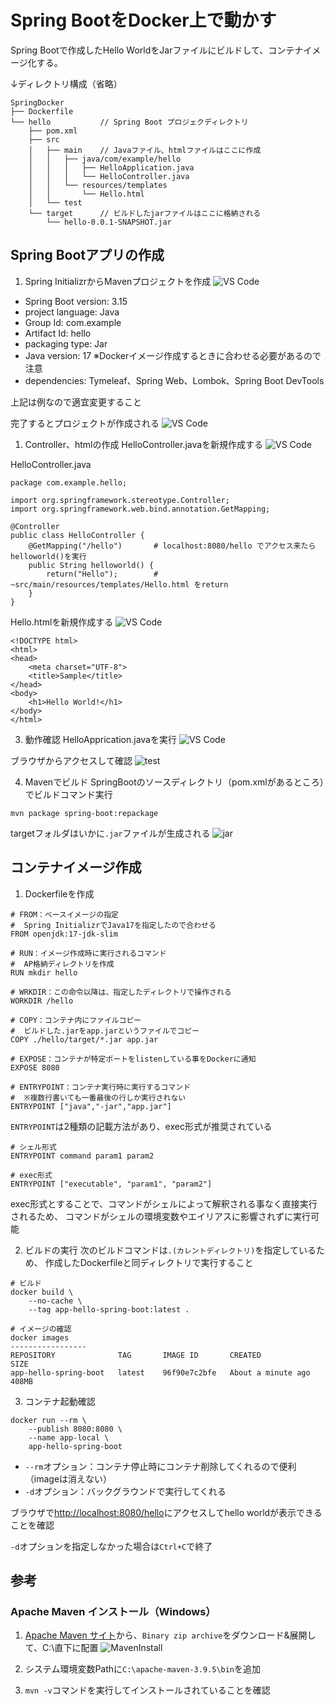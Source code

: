# Spring BootをDocker上で動かす

Spring Bootで作成したHello WorldをJarファイルにビルドして、コンテナイメージ化する。

↓ディレクトリ構成（省略）
```
SpringDocker
├── Dockerfile
└── hello           // Spring Boot プロジェクディレクトリ
    ├── pom.xml
    ├── src
    │   ├── main    // Javaファイル、htmlファイルはここに作成
    │   │   ├── java/com/example/hello
    │   │   │   ├── HelloApplication.java
    │   │   │   └── HelloController.java
    │   │   └── resources/templates
    │   │       └── Hello.html
    │   └── test
    └── target      // ビルドしたjarファイルはここに格納される
        └── hello-0.0.1-SNAPSHOT.jar
```

## Spring Bootアプリの作成
1. Spring InitializrからMavenプロジェクトを作成
![VS Code](_static/SpringOnDocker/1_init.png)

- Spring Boot version: 3.15
- project language: Java
- Group Id: com.example
- Artifact Id: hello
- packaging type: Jar
- Java version: 17  ※Dockerイメージ作成するときに合わせる必要があるので注意
- dependencies: Tymeleaf、Spring Web、Lombok、Spring Boot DevTools

上記は例なので適宜変更すること

完了するとプロジェクトが作成される
![VS Code](_static/SpringOnDocker/2_init.png)

1. Controller、htmlの作成
HelloController.javaを新規作成する
![VS Code](_static/SpringOnDocker/3_controller.png)

HelloController.java
```
package com.example.hello;

import org.springframework.stereotype.Controller;
import org.springframework.web.bind.annotation.GetMapping;

@Controller
public class HelloController {
    @GetMapping("/hello")       # localhost:8080/hello でアクセス来たらhelloworld()を実行
    public String helloworld() {
        return("Hello");        # ~src/main/resources/templates/Hello.html をreturn
    }
}
```

Hello.htmlを新規作成する
![VS Code](_static/SpringOnDocker/4_html.png)

```
<!DOCTYPE html>
<html>
<head>
    <meta charset="UTF-8">
    <title>Sample</title>
</head>
<body>
    <h1>Hello World!</h1>
</body>
</html>
```

3. 動作確認
HelloApprication.javaを実行
![VS Code](_static/SpringOnDocker/5_test.png)

ブラウザからアクセスして確認
![test](_static/SpringOnDocker/6_test.png)

4. Mavenでビルド
SpringBootのソースディレクトリ（pom.xmlがあるところ）でビルドコマンド実行
```
mvn package spring-boot:repackage
```

targetフォルダはいかに`.jar`ファイルが生成される
![jar](_static/SpringOnDocker/7_jar.png)


## コンテナイメージ作成
1. Dockerfileを作成
```
# FROM：ベースイメージの指定
#  Spring InitializrでJava17を指定したので合わせる
FROM openjdk:17-jdk-slim

# RUN：イメージ作成時に実行されるコマンド
#  AP格納ディレクトリを作成
RUN mkdir hello

# WRKDIR：この命令以降は、指定したディレクトリで操作される
WORKDIR /hello

# COPY：コンテナ内にファイルコピー
#  ビルドした.jarをapp.jarというファイルでコピー
COPY ./hello/target/*.jar app.jar

# EXPOSE：コンテナが特定ポートをlistenしている事をDockerに通知
EXPOSE 8080

# ENTRYPOINT：コンテナ実行時に実行するコマンド
#  ※複数行書いても一番最後の行しか実行されない
ENTRYPOINT ["java","-jar","app.jar"]
```

`ENTRYPOINT`は2種類の記載方法があり、exec形式が推奨されている
```
# シェル形式
ENTRYPOINT command param1 param2

# exec形式
ENTRYPOINT ["executable", "param1", "param2"]
```
exec形式とすることで、コマンドがシェルによって解釈される事なく直接実行されるため、
コマンドがシェルの環境変数やエイリアスに影響されずに実行可能


2. ビルドの実行
次のビルドコマンドは`.(カレントディレクトリ)`を指定しているため、
作成したDockerfileと同ディレクトリで実行すること
```
# ビルド
docker build \
    --no-cache \
    --tag app-hello-spring-boot:latest .

# イメージの確認
docker images
-----------------
REPOSITORY              TAG       IMAGE ID       CREATED              SIZE
app-hello-spring-boot   latest    96f90e7c2bfe   About a minute ago   408MB
```

3. コンテナ起動確認
```
docker run --rm \
    --publish 8080:8080 \
    --name app-local \
    app-hello-spring-boot
```
- `--rm`オプション：コンテナ停止時にコンテナ削除してくれるので便利（imageは消えない）
- `-d`オプション：バックグラウンドで実行してくれる

ブラウザで[http://localhost:8080/hello](http://localhost:8080/hello)にアクセスしてhello worldが表示できることを確認

`-d`オプションを指定しなかった場合は`Ctrl+C`で終了


## 参考
### Apache Maven インストール（Windows）
1. [Apache Maven サイト](https://maven.apache.org/)から、`Binary zip archive`をダウンロード&展開して、C:\直下に配置
![MavenInstall](_static/SpringOnDocker/99_MavenInstall.png)

2. システム環境変数Pathに`C:\apache-maven-3.9.5\bin`を追加

3. `mvn -v`コマンドを実行してインストールされていることを確認